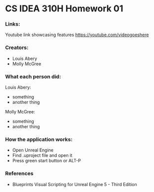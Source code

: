 # CS IDEA 310H Homework 01

### Links:
Youtube link showcasing features
https://youtube.com/videogoeshere

### Creators:
 - Louis Abery
 - Molly McGree

### What each person did:
Louis Abery:
- something
- another thing

Molly McGree:
- something
- another thing

### How the application works:
- Open Unreal Engine
- Find .uproject file and open it
- Press green start button or ALT-P

### References
- Blueprints Visual Scripting for Unreal Engine 5 - Third Edition